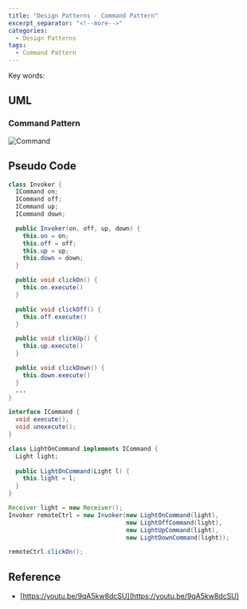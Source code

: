 ```yaml
---
title: "Design Patterns - Command Pattern"
excerpt_separator: "<!--more-->"
categories:
  - Design Patterns
tags:
  - Command Pattern
---
```


Key words:  

## UML  

### Command Pattern

![Command](http://www.plantuml.com/plantuml/proxy?src=https://raw.githubusercontent.com/battlerhythm/battlerhythm.github.io/master/assets/umls/command-pattern.puml)

## Pseudo Code

```java
class Invoker {
  ICommand on;
  ICommand off;
  ICommand up;
  ICommand down;

  public Invoker(on, off, up, down) {
    this.on = on;
    this.off = off;
    this.up = up;
    this.down = down;
  }

  public void clickOn() {
    this.on.execute()
  }

  public void clickOff() {
    this.off.execute()
  }

  public void clickUp() {
    this.up.execute()
  }

  public void clickDown() {
    this.down.execute()
  }
  ...
}

interface ICommand {
  void execute();
  void unexecute();
}

class LightOnCommand implements ICommand {
  Light light;
  
  public LightOnCommand(Light l) {
    this.light = l;
  }
}
```

```java
Receiver light = new Receiver();
Invoker remoteCtrl = new Invoker(new LightOnCommand(light),
                                 new LightOffCommand(light),
                                 new LightUpCommand(light),
                                 new LightDownCommand(light));

remoteCtrl.clickOn();
```

## Reference

- [https://youtu.be/9qA5kw8dcSU](https://youtu.be/9qA5kw8dcSU)
